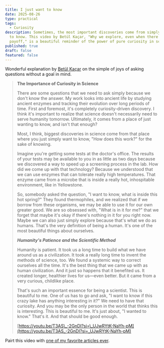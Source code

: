 ```yaml
---
title: I just want to know
date: 2025-08-26
type: practical
tags:
  - Curiosity
description: Sometimes, the most important discoveries come from simply wanting
  to know. This video by Betül Kaçar, "Why we explore, even when there’s no
  payoff," is a beautiful reminder of the power of pure curiosity in science.
published: true
draft: false
featured: false
---
```

Wonderful explanation by [Betül Kaçar](https://en.m.wikipedia.org/wiki/Bet%C3%BCl_Ka%C3%A7ar) on the simple of joys of asking questions without a goal in mind.

> **The Importance of Curiosity in Science**
> 
> There are some questions that we need to ask simply because we don't know the answer. My work looks into ancient life by studying ancient enzymes and tracking their evolution over long periods of time. First and foremost, it's completely curiosity-driven discovery. I think it's important to realize that science doesn't necessarily need to serve humanity tomorrow. Ultimately, it comes from a place of just wanting to know, and isn't that enough?
> 
> Most, I think, biggest discoveries in science come from that place where you just simply want to know, "How does this work?" for the sake of knowing.
> 
> Imagine you're getting some tests at the doctor's office. The results of your tests may be available to you in as little as two days because we discovered a way to speed up a screening process in the lab. How did we come up with that technology? Because we understood that we can use enzymes that can tolerate really high temperatures. That enzyme came from a microbe that is inside a really hot, inhospitable environment, like in Yellowstone.
> 
> So, somebody asked the question, "I want to know, what is inside this hot spring?" They found thermophiles, and we realized that if we borrow from these organisms, we may be able to use it for our own greater good. We are so obsessed with, "What is in it for me?" that we forget that maybe it's okay if there's nothing in it for you right now. Maybe we can also just simply explore because that's what we do as humans. That's the very definition of being a human. It's one of the most beautiful things about ourselves.
> 
> **_Humanity's Patience and the Scientific Method_**
> 
> Humanity is patient. It took us a long time to build what we have around us as a civilization. It took a really long time to invent the methods of science, too. We found a systemic way to correct ourselves all the time. It's the best thing that we came up with as human civilization. And it just so happens that it benefited us. It created longer, healthier lives for us—even better. But it came from a very curious, childlike place.
> 
> That's such an important essence for being a scientist. This is beautiful to me. One of us has to go and ask, "I want to know if this crazy lake has anything interesting in it?" We need to have that curiosity. And you may be the only person in the world that thinks this is interesting. This is beautiful to me. It's just about, "I wanted to know." That's it. And that should be good enough.
> 
> [https://youtu.be/T3AS\_-2GnDI?si=\_UJwRYtK-NaYh-pM](https://youtu.be/T3AS_-2GnDI?si=_UJwRYtK-NaYh-pM)

Pairt this video with [one of my favorite articles ever](https://aeon.co/essays/if-you-ask-why-youre-a-philosopher-and-youre-awesome).